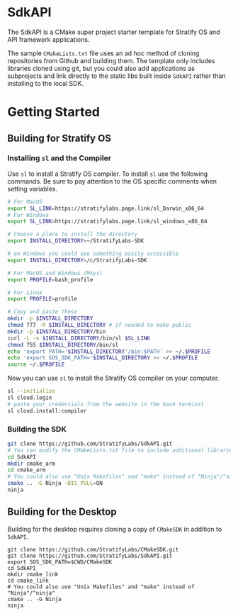 # SdkAPI

The SdkAPI is a CMake super project starter template for Stratify OS and API framework applications.

The sample `CMakeLists.txt` file uses an ad hoc method of cloning repositories from Github and building them. The template only includes libraries cloned using git, but you could also add applications as subprojects and link directly to the static libs built inside `SdkAPI` rather than installing to the local SDK.

# Getting Started

## Building for Stratify OS

### Installing `sl` and the Compiler

Use `sl` to install a Stratify OS compiler. To install `sl` use the following commands. Be sure to pay attention to the OS specific comments when setting variables.

```bash
# For MacOS
export SL_LINK=https://stratifylabs.page.link/sl_Darwin_x86_64
# For Windows
export SL_LINK=https://stratifylabs.page.link/sl_windows_x86_64

# Choose a place to install the directory
export INSTALL_DIRECTORY=~/StratifyLabs-SDK

# on Windows you could use something easily accessible
export INSTALL_DIRECTORY=/c/StratifyLabs-SDK

# For MacOS and Windows (Msys)
export PROFILE=bash_profile

# For Linux
export PROFILE=profile
```

```bash
# Copy and paste these
mkdir -p $INSTALL_DIRECTORY
chmod 777 -R $INSTALL_DIRECTORY # if needed to make public
mkdir -p $INSTALL_DIRECTORY/bin
curl -L -o $INSTALL_DIRECTORY/bin/sl $SL_LINK
chmod 755 $INSTALL_DIRECTORY/bin/sl
echo 'export PATH='$INSTALL_DIRECTORY'/bin:$PATH' >> ~/.$PROFILE
echo 'export SOS_SDK_PATH='$INSTALL_DIRECTORY >> ~/.$PROFILE
source ~/.$PROFILE
```

Now you can use `sl` to install the Stratify OS compiler on your computer.

```bash
sl --initialize
sl cloud.login
# paste your credentials from the website in the bash terminal
sl cloud.install:compiler
```

### Building the SDK

```bash 
git clone https://github.com/StratifyLabs/SdkAPI.git
# You can modify the CMakeLists.txt file to include additional libraries if needed
cd SdkAPI
mkdir cmake_arm
cd cmake_arm
# You could also use "Unix Makefiles" and "make" instead of "Ninja"/"ninja"
cmake .. -G Ninja -DIS_PULL=ON
ninja
```

## Building for the Desktop

Building for the desktop requires cloning a copy of `CMakeSDK` in addition to `SdkAPI`.

```
git clone https://github.com/StratifyLabs/CMakeSDK.git
git clone https://github.com/StratifyLabs/SdkAPI.git
export SOS_SDK_PATH=$CWD/CMakeSDK
cd SdkAPI
mkdir cmake_link
cd cmake_link
# You could also use "Unix Makefiles" and "make" instead of "Ninja"/"ninja"
cmake .. -G Ninja
ninja
```
